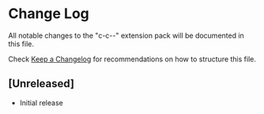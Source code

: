 # Change Log

All notable changes to the "c-c--" extension pack will be documented in this file.

Check [Keep a Changelog](http://keepachangelog.com/) for recommendations on how to structure this file.

## [Unreleased]

- Initial release
